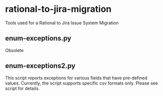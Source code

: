 # rational-to-jira-migration
Tools used for a Rational to Jira Issue System Migration

## enum-exceptions.py ##
Obsolete

## enum-exceptions2.py ##
This script reports exceptions for various fields that have pre-defined values.  Currently, the script supports specific csv formats only. Please see script for details.
